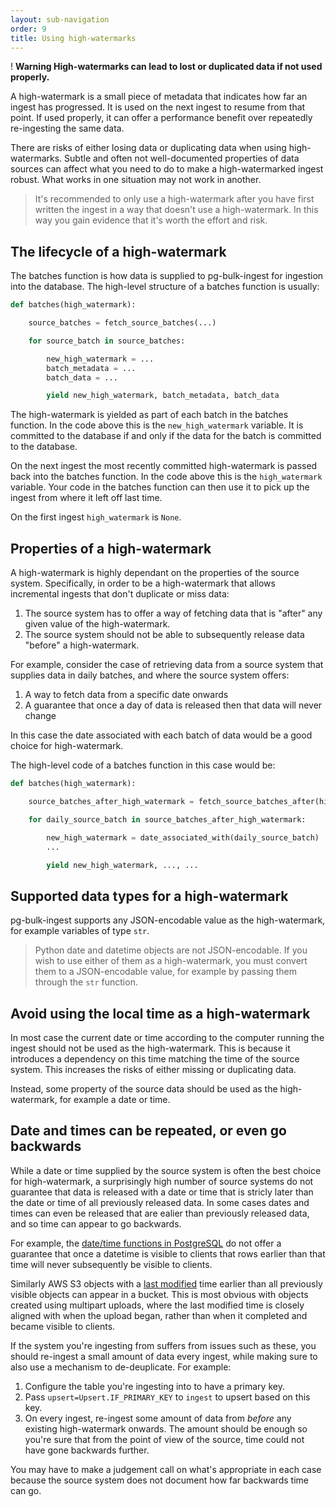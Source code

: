 ```yaml
---
layout: sub-navigation
order: 9
title: Using high-watermarks
---
```


<div class="govuk-warning-text">
  <span class="govuk-warning-text__icon" aria-hidden="true">!</span>
  <strong class="govuk-warning-text__text">
    <span class="govuk-visually-hidden">Warning</span>
    High-watermarks can lead to lost or duplicated data if not used properly.
  </strong>
</div>

A high-watermark is a small piece of metadata that indicates how far an ingest has progressed. It is used on the next ingest to resume from that point. If used properly, it can offer a performance benefit over repeatedly re-ingesting the same data.

There are risks of either losing data or duplicating data when using high-watermarks. Subtle and often not well-documented properties of data sources can affect what you need to do to make a high-watermarked ingest robust. What works in one situation may not work in another.

> It's recommended to only use a high-watermark after you have first written the ingest in a way that doesn't use a high-watermark. In this way you gain evidence that it's worth the effort and risk.


## The lifecycle of a high-watermark

The batches function is how data is supplied to pg-bulk-ingest for ingestion into the database. The high-level structure of a batches function is usually:

```python
def batches(high_watermark):

    source_batches = fetch_source_batches(...)

    for source_batch in source_batches:

        new_high_watermark = ...
        batch_metadata = ...
        batch_data = ...

        yield new_high_watermark, batch_metadata, batch_data
```

The high-watermark is yielded as part of each batch in the batches function. In the code above this is the `new_high_watermark` variable. It is committed to the database if and only if the data for the batch is committed to the database.

On the next ingest the most recently committed high-watermark is passed back into the batches function. In the code above this is the `high_watermark` variable. Your code in the batches function can then use it to pick up the ingest from where it left off last time.

On the first ingest `high_watermark` is `None`.


## Properties of a high-watermark

A high-watermark is highly dependant on the properties of the source system. Specifically, in order to be a high-watermark that allows incremental ingests that don't duplicate or miss data:

1. The source system has to offer a way of fetching data that is "after" any given value of the high-watermark.
2. The source system should not be able to subsequently release data "before" a high-watermark.

For example, consider the case of retrieving data from a source system that supplies data in daily batches, and where the source system offers:

1. A way to fetch data from a specific date onwards
2. A guarantee that once a day of data is released then that data will never change

In this case the date associated with each batch of data would be a good choice for high-watermark.

The high-level code of a batches function in this case would be:

```python
def batches(high_watermark):

    source_batches_after_high_watermark = fetch_source_batches_after(high_watermark)

    for daily_source_batch in source_batches_after_high_watermark:

        new_high_watermark = date_associated_with(daily_source_batch)
        ...

        yield new_high_watermark, ..., ...
```


## Supported data types for a high-watermark

pg-bulk-ingest supports any JSON-encodable value as the high-watermark, for example variables of type `str`.

> Python date and datetime objects are not JSON-encodable. If you wish to use either of them as a high-watermark, you must convert them to a JSON-encodable value, for example by passing them through the `str` function.


## Avoid using the local time as a high-watermark

In most case the current date or time according to the computer running the ingest should not be used as the high-watermark. This is because it introduces a dependency on this time matching the time of the source system. This increases the risks of either missing or duplicating data.

Instead, some property of the source data should be used as the high-watermark, for example a date or time.


## Date and times can be repeated, or even go backwards

While a date or time supplied by the source system is often the best choice for high-watermark, a surprisingly high number of source systems do not guarantee that data is released with a date or time that is stricly later than the date or time of all previously released data. In some cases dates and times can even be released that are ealier than previously released data, and so time can appear to go backwards.

For example, the [date/time functions in PostgreSQL](https://www.postgresql.org/docs/current/functions-datetime.html#FUNCTIONS-DATETIME-CURRENT) do not offer a guarantee that once a datetime is visible to clients that rows earlier than that time will never subsequently be visible to clients.

Similarly AWS S3 objects with a [last modified](https://docs.aws.amazon.com/AmazonS3/latest/API/API_GetObject.html#AmazonS3-GetObject-response-header-LastModified) time earlier than all previously visible objects can appear in a bucket. This is most obvious with objects created using multipart uploads, where the last modified time is closely aligned with when the upload began, rather than when it completed and became visible to clients.

If the system you're ingesting from suffers from issues such as these, you should re-ingest a small amount of data every ingest, while making sure to also use a mechanism to de-deuplicate. For example:

1. Configure the table you're ingesting into to have a primary key.
2. Pass `upsert=Upsert.IF_PRIMARY_KEY` to `ingest` to upsert based on this key.
3. On every ingest, re-ingest some amount of data from _before_ any existing high-watermark onwards. The amount should be enough so you're sure that from the point of view of the source, time could not have gone backwards further.

You may have to make a judgement call on what's appropriate in each case because the source system does not document how far backwards time can go.
